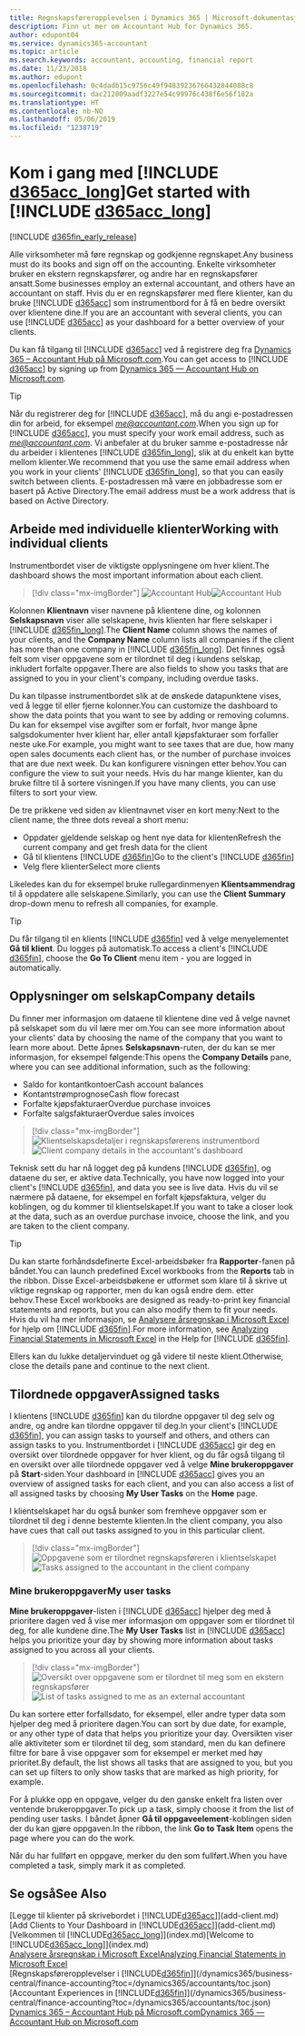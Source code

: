 ```yaml
---
title: Regnskapsføreropplevelsen i Dynamics 365 | Microsoft-dokumentasjon
description: Finn ut mer om Accountant Hub for Dynamics 365.
author: edupont04
ms.service: dynamics365-accountant
ms.topic: article
ms.search.keywords: accountant, accounting, financial report
ms.date: 11/23/2018
ms.author: edupont
ms.openlocfilehash: 0c4dadb15c9756c49f94839236766432844088c8
ms.sourcegitcommit: dac212009aadf3227e54c99976c438f6e56f182a
ms.translationtype: HT
ms.contentlocale: nb-NO
ms.lasthandoff: 05/06/2019
ms.locfileid: "1238719"
---
```

# <a name="get-started-with-include-d365acclongincludesd365acclongmdmd"></a><span data-ttu-id="a60db-103">Kom i gang med [!INCLUDE [d365acc_long](includes/d365acc_long_md.md)]</span><span class="sxs-lookup"><span data-stu-id="a60db-103">Get started with [!INCLUDE [d365acc_long](includes/d365acc_long_md.md)]</span></span>
[!INCLUDE [d365fin_early_release](includes/d365fin_early_release.md.md)]

<span data-ttu-id="a60db-104">Alle virksomheter må føre regnskap og godkjenne regnskapet.</span><span class="sxs-lookup"><span data-stu-id="a60db-104">Any business must do its books and sign off on the accounting.</span></span> <span data-ttu-id="a60db-105">Enkelte virksomheter bruker en ekstern regnskapsfører, og andre har en regnskapsfører ansatt.</span><span class="sxs-lookup"><span data-stu-id="a60db-105">Some businesses employ an external accountant, and others have an accountant on staff.</span></span> <span data-ttu-id="a60db-106">Hvis du er en regnskapsfører med flere klienter, kan du bruke [!INCLUDE [d365acc](includes/d365acc_md.md)] som instrumentbord for å få en bedre oversikt over klientene dine.</span><span class="sxs-lookup"><span data-stu-id="a60db-106">If you are an accountant with several clients, you can use [!INCLUDE [d365acc](includes/d365acc_md.md)] as your dashboard for a better overview of your clients.</span></span>  

<span data-ttu-id="a60db-107">Du kan få tilgang til [!INCLUDE [d365acc](includes/d365acc_md.md)] ved å registrere deg fra [Dynamics 365 – Accountant Hub på Microsoft.com](https://www.microsoft.com/en-us/dynamics365/financial-insights-for-accountants).</span><span class="sxs-lookup"><span data-stu-id="a60db-107">You can get access to [!INCLUDE [d365acc](includes/d365acc_md.md)] by signing up from [Dynamics 365 — Accountant Hub on Microsoft.com](https://www.microsoft.com/en-us/dynamics365/financial-insights-for-accountants).</span></span>  

> [!TIP]
>  <span data-ttu-id="a60db-108">Når du registrerer deg for [!INCLUDE [d365acc](includes/d365acc_md.md)], må du angi e-postadressen din for arbeid, for eksempel <em>me@accountant.com</em>.</span><span class="sxs-lookup"><span data-stu-id="a60db-108">When you sign up for [!INCLUDE [d365acc](includes/d365acc_md.md)], you must specify your work email address, such as <em>me@accountant.com</em>.</span></span> <span data-ttu-id="a60db-109">Vi anbefaler at du bruker samme e-postadresse når du arbeider i klientenes [!INCLUDE [d365fin_long](includes/d365fin_long_md.md)], slik at du enkelt kan bytte mellom klienter.</span><span class="sxs-lookup"><span data-stu-id="a60db-109">We recommend that you use the same email address when you work in your clients' [!INCLUDE [d365fin_long](includes/d365fin_long_md.md)], so that you can easily switch between clients.</span></span> <span data-ttu-id="a60db-110">E-postadressen må være en jobbadresse som er basert på Active Directory.</span><span class="sxs-lookup"><span data-stu-id="a60db-110">The email address must be a work address that is based on Active Directory.</span></span>

## <a name="working-with-individual-clients"></a><span data-ttu-id="a60db-111">Arbeide med individuelle klienter</span><span class="sxs-lookup"><span data-stu-id="a60db-111">Working with individual clients</span></span>
<span data-ttu-id="a60db-112">Instrumentbordet viser de viktigste opplysningene om hver klient.</span><span class="sxs-lookup"><span data-stu-id="a60db-112">The dashboard shows the most important information about each client.</span></span>  

> [!div class="mx-imgBorder"]
> <span data-ttu-id="a60db-113">![Accountant Hub](./media/accountant-get-started/accountant-dashboard.png)</span><span class="sxs-lookup"><span data-stu-id="a60db-113">![Accountant Hub](./media/accountant-get-started/accountant-dashboard.png)</span></span>

<span data-ttu-id="a60db-114">Kolonnen **Klientnavn** viser navnene på klientene dine, og kolonnen **Selskapsnavn** viser alle selskapene, hvis klienten har flere selskaper i [!INCLUDE [d365fin_long](includes/d365fin_long_md.md)].</span><span class="sxs-lookup"><span data-stu-id="a60db-114">The **Client Name** column shows the names of your clients, and the **Company Name** column lists all companies if the client has more than one company in [!INCLUDE [d365fin_long](includes/d365fin_long_md.md)].</span></span> <span data-ttu-id="a60db-115">Det finnes også felt som viser oppgavene som er tilordnet til deg i kundens selskap, inkludert forfalte oppgaver.</span><span class="sxs-lookup"><span data-stu-id="a60db-115">There are also fields to show you tasks that are assigned to you in your client's company, including overdue tasks.</span></span>  

<span data-ttu-id="a60db-116">Du kan tilpasse instrumentbordet slik at de ønskede datapunktene vises, ved å legge til eller fjerne kolonner.</span><span class="sxs-lookup"><span data-stu-id="a60db-116">You can customize the dashboard to show the data points that you want to see by adding or removing columns.</span></span> <span data-ttu-id="a60db-117">Du kan for eksempel vise avgifter som er forfalt, hvor mange åpne salgsdokumenter hver klient har, eller antall kjøpsfakturaer som forfaller neste uke.</span><span class="sxs-lookup"><span data-stu-id="a60db-117">For example, you might want to see taxes that are due, how many open sales documents each client has, or the number of purchase invoices that are due next week.</span></span> <span data-ttu-id="a60db-118">Du kan konfigurere visningen etter behov.</span><span class="sxs-lookup"><span data-stu-id="a60db-118">You can configure the view to suit your needs.</span></span> <span data-ttu-id="a60db-119">Hvis du har mange klienter, kan du bruke filtre til å sortere visningen.</span><span class="sxs-lookup"><span data-stu-id="a60db-119">If you have many clients, you can use filters to sort your view.</span></span>  

<span data-ttu-id="a60db-120">De tre prikkene ved siden av klientnavnet viser en kort meny:</span><span class="sxs-lookup"><span data-stu-id="a60db-120">Next to the client name, the three dots reveal a short menu:</span></span>

- <span data-ttu-id="a60db-121">Oppdater gjeldende selskap og hent nye data for klienten</span><span class="sxs-lookup"><span data-stu-id="a60db-121">Refresh the current company and get fresh data for the client</span></span>  
- <span data-ttu-id="a60db-122">Gå til klientens [!INCLUDE [d365fin](includes/d365fin_md.md)]</span><span class="sxs-lookup"><span data-stu-id="a60db-122">Go to the client's [!INCLUDE [d365fin](includes/d365fin_md.md)]</span></span>  
- <span data-ttu-id="a60db-123">Velg flere klienter</span><span class="sxs-lookup"><span data-stu-id="a60db-123">Select more clients</span></span>  

<span data-ttu-id="a60db-124">Likeledes kan du for eksempel bruke rullegardinmenyen **Klientsammendrag** til å oppdatere alle selskapene.</span><span class="sxs-lookup"><span data-stu-id="a60db-124">Similarly, you can use the **Client Summary** drop-down menu to refresh all companies, for example.</span></span>  

> [!TIP]
>  <span data-ttu-id="a60db-125">Du får tilgang til en klients [!INCLUDE [d365fin](includes/d365fin_md.md)] ved å velge menyelementet **Gå til klient**. Du logges på automatisk.</span><span class="sxs-lookup"><span data-stu-id="a60db-125">To access a client's [!INCLUDE [d365fin](includes/d365fin_md.md)], choose the **Go To Client** menu item - you are logged in automatically.</span></span>

## <a name="company-details"></a><span data-ttu-id="a60db-126">Opplysninger om selskap</span><span class="sxs-lookup"><span data-stu-id="a60db-126">Company details</span></span>
<span data-ttu-id="a60db-127">Du finner mer informasjon om dataene til klientene dine ved å velge navnet på selskapet som du vil lære mer om.</span><span class="sxs-lookup"><span data-stu-id="a60db-127">You can see more information about your clients' data by choosing the name of the company that you want to learn more about.</span></span> <span data-ttu-id="a60db-128">Dette åpnes **Selskapsnavn**-ruten, der du kan se mer informasjon, for eksempel følgende:</span><span class="sxs-lookup"><span data-stu-id="a60db-128">This opens the **Company Details** pane, where you can see additional information, such as the following:</span></span>  

* <span data-ttu-id="a60db-129">Saldo for kontantkontoer</span><span class="sxs-lookup"><span data-stu-id="a60db-129">Cash account balances</span></span>  
* <span data-ttu-id="a60db-130">Kontantstrømprognose</span><span class="sxs-lookup"><span data-stu-id="a60db-130">Cash flow forecast</span></span>  
* <span data-ttu-id="a60db-131">Forfalte kjøpsfakturaer</span><span class="sxs-lookup"><span data-stu-id="a60db-131">Overdue purchase invoices</span></span>  
* <span data-ttu-id="a60db-132">Forfalte salgsfakturaer</span><span class="sxs-lookup"><span data-stu-id="a60db-132">Overdue sales invoices</span></span>  

> [!div class="mx-imgBorder"]
> <span data-ttu-id="a60db-133">![Klientselskapsdetaljer i regnskapsførerens instrumentbord](./media/accountant-get-started/accountant-company-details.png)</span><span class="sxs-lookup"><span data-stu-id="a60db-133">![Client company details in the accountant's dashboard](./media/accountant-get-started/accountant-company-details.png)</span></span>

<span data-ttu-id="a60db-134">Teknisk sett du har nå logget deg på kundens [!INCLUDE [d365fin](includes/d365fin_md.md)], og dataene du ser, er aktive data.</span><span class="sxs-lookup"><span data-stu-id="a60db-134">Technically, you have now logged into your client's [!INCLUDE [d365fin](includes/d365fin_md.md)], and data you see is live data.</span></span> <span data-ttu-id="a60db-135">Hvis du vil se nærmere på dataene, for eksempel en forfalt kjøpsfaktura, velger du koblingen, og du kommer til klientselskapet.</span><span class="sxs-lookup"><span data-stu-id="a60db-135">If you want to take a closer look at the data, such as an overdue purchase invoice, choose the link, and you are taken to the client company.</span></span>  

> [!TIP]
> <span data-ttu-id="a60db-136">Du kan starte forhåndsdefinerte Excel-arbeidsbøker fra **Rapporter**-fanen på båndet.</span><span class="sxs-lookup"><span data-stu-id="a60db-136">You can launch predefined Excel workbooks from the **Reports** tab in the ribbon.</span></span> <span data-ttu-id="a60db-137">Disse Excel-arbeidsbøkene er utformet som klare til å skrive ut viktige regnskap og rapporter, men du kan også endre dem. etter behov.</span><span class="sxs-lookup"><span data-stu-id="a60db-137">These Excel workbooks are designed as ready-to-print key financial statements and reports, but you can also modify them to fit your needs.</span></span> <span data-ttu-id="a60db-138">Hvis du vil ha mer informasjon, se [Analysere årsregnskap i Microsoft Excel](/dynamics365/business-central/finance-analyze-excel?toc=/dynamics365/accountants/toc.json) for hjelp om [!INCLUDE [d365fin](includes/d365fin_md.md)].</span><span class="sxs-lookup"><span data-stu-id="a60db-138">For more information, see [Analyzing Financial Statements in Microsoft Excel](/dynamics365/business-central/finance-analyze-excel?toc=/dynamics365/accountants/toc.json) in the Help for [!INCLUDE [d365fin](includes/d365fin_md.md)].</span></span>  

<span data-ttu-id="a60db-139">Ellers kan du lukke detaljervinduet og gå videre til neste klient.</span><span class="sxs-lookup"><span data-stu-id="a60db-139">Otherwise, close the details pane and continue to the next client.</span></span>  

## <a name="assigned-tasks"></a><span data-ttu-id="a60db-140">Tilordnede oppgaver</span><span class="sxs-lookup"><span data-stu-id="a60db-140">Assigned tasks</span></span>
<span data-ttu-id="a60db-141">I klientens [!INCLUDE [d365fin](includes/d365fin_md.md)] kan du tilordne oppgaver til deg selv og andre, og andre kan tilordne oppgaver til deg.</span><span class="sxs-lookup"><span data-stu-id="a60db-141">In your client's [!INCLUDE [d365fin](includes/d365fin_md.md)], you can assign tasks to yourself and others, and others can assign tasks to you.</span></span> <span data-ttu-id="a60db-142">Instrumentbordet i [!INCLUDE [d365acc](includes/d365acc_md.md)] gir deg en oversikt over tilordnede oppgaver for hver klient, og du får også tilgang til en oversikt over alle tilordnede oppgaver ved å velge **Mine brukeroppgaver** på **Start**-siden.</span><span class="sxs-lookup"><span data-stu-id="a60db-142">Your dashboard in [!INCLUDE [d365acc](includes/d365acc_md.md)] gives you an overview of assigned tasks for each client, and you can also access a list of all assigned tasks by choosing **My User Tasks** on the **Home** page.</span></span>  

<span data-ttu-id="a60db-143">I klientselskapet har du også bunker som fremheve oppgaver som er tilordnet til deg i denne bestemte klienten.</span><span class="sxs-lookup"><span data-stu-id="a60db-143">In the client company, you also have cues that call out tasks assigned to you in this particular client.</span></span>

> [!div class="mx-imgBorder"]
> <span data-ttu-id="a60db-144">![Oppgavene som er tilordnet regnskapsføreren i klientselskapet](./media/accountant-get-started/accountant-company-details-tasks.png)</span><span class="sxs-lookup"><span data-stu-id="a60db-144">![Tasks assigned to the accountant in the client company](./media/accountant-get-started/accountant-company-details-tasks.png)</span></span>

### <a name="my-user-tasks"></a><span data-ttu-id="a60db-145">Mine brukeroppgaver</span><span class="sxs-lookup"><span data-stu-id="a60db-145">My user tasks</span></span>
<span data-ttu-id="a60db-146">**Mine brukeroppgaver**-listen i [!INCLUDE [d365acc](includes/d365acc_md.md)] hjelper deg med å prioritere dagen ved å vise mer informasjon om oppgaver som er tilordnet til deg, for alle kundene dine.</span><span class="sxs-lookup"><span data-stu-id="a60db-146">The **My User Tasks** list in [!INCLUDE [d365acc](includes/d365acc_md.md)] helps you prioritize your day by showing more information about tasks assigned to you across all your clients.</span></span>  

> [!div class="mx-imgBorder"]
> <span data-ttu-id="a60db-147">![Oversikt over oppgavene som er tilordnet til meg som en ekstern regnskapsfører](./media/accountant-get-started/accountant-tasklist.png)</span><span class="sxs-lookup"><span data-stu-id="a60db-147">![List of tasks assigned to me as an external accountant](./media/accountant-get-started/accountant-tasklist.png)</span></span>

<span data-ttu-id="a60db-148">Du kan sortere etter forfallsdato, for eksempel, eller andre typer data som hjelper deg med å prioritere dagen.</span><span class="sxs-lookup"><span data-stu-id="a60db-148">You can sort by due date, for example, or any other type of data that helps you prioritize your day.</span></span> <span data-ttu-id="a60db-149">Oversikten viser alle aktiviteter som er tilordnet til deg, som standard, men du kan definere filtre for bare å vise oppgaver som for eksempel er merket med høy prioritet.</span><span class="sxs-lookup"><span data-stu-id="a60db-149">By default, the list shows all tasks that are assigned to you, but you can set up filters to only show tasks that are marked as high priority, for example.</span></span>

<span data-ttu-id="a60db-150">For å plukke opp en oppgave, velger du den ganske enkelt fra listen over ventende brukeroppgaver.</span><span class="sxs-lookup"><span data-stu-id="a60db-150">To pick up a task, simply choose it from the list of pending user tasks.</span></span> <span data-ttu-id="a60db-151">I båndet åpner **Gå til oppgaveelement**-koblingen siden der du kan gjøre oppgaven.</span><span class="sxs-lookup"><span data-stu-id="a60db-151">In the ribbon, the link **Go to Task Item** opens the page where you can do the work.</span></span>  

<span data-ttu-id="a60db-152">Når du har fullført en oppgave, merker du den som fullført.</span><span class="sxs-lookup"><span data-stu-id="a60db-152">When you have completed a task, simply mark it as completed.</span></span>  

## <a name="see-also"></a><span data-ttu-id="a60db-153">Se også</span><span class="sxs-lookup"><span data-stu-id="a60db-153">See Also</span></span>

<span data-ttu-id="a60db-154">[Legge til klienter på skrivebordet i [!INCLUDE[d365acc](includes/d365acc_md.md)]](add-client.md)</span><span class="sxs-lookup"><span data-stu-id="a60db-154">[Add Clients to Your Dashboard in [!INCLUDE[d365acc](includes/d365acc_md.md)]](add-client.md)</span></span>  
<span data-ttu-id="a60db-155">[Velkommen til [!INCLUDE[d365acc_long](includes/d365acc_long_md.md)]](index.md)</span><span class="sxs-lookup"><span data-stu-id="a60db-155">[Welcome to [!INCLUDE[d365acc_long](includes/d365acc_long_md.md)]](index.md)</span></span>  
[<span data-ttu-id="a60db-156">Analysere årsregnskap i Microsoft Excel</span><span class="sxs-lookup"><span data-stu-id="a60db-156">Analyzing Financial Statements in Microsoft Excel</span></span>](/dynamics365/business-central/finance-analyze-excel?toc=/dynamics365/accountants/toc.json)  
<span data-ttu-id="a60db-157">[Regnskapsføreropplevelser i [!INCLUDE[d365fin](includes/d365fin_md.md)]](/dynamics365/business-central/finance-accounting?toc=/dynamics365/accountants/toc.json)</span><span class="sxs-lookup"><span data-stu-id="a60db-157">[Accountant Experiences in [!INCLUDE[d365fin](includes/d365fin_md.md)]](/dynamics365/business-central/finance-accounting?toc=/dynamics365/accountants/toc.json)</span></span>  
[<span data-ttu-id="a60db-158">Dynamics 365 – Accountant Hub på Microsoft.com</span><span class="sxs-lookup"><span data-stu-id="a60db-158">Dynamics 365 — Accountant Hub on Microsoft.com</span></span>](https://www.microsoft.com/en-us/dynamics365/financial-insights-for-accountants)  
